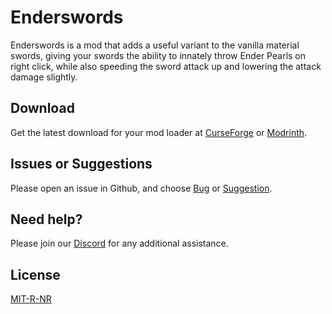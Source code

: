# Enderswords

Enderswords is a mod that adds a useful variant to the vanilla material swords, giving your swords the ability to innately throw Ender Pearls on right click, while also speeding the sword attack up and lowering the attack damage slightly. 

## Download

Get the latest download for your mod loader at [CurseForge](https://www.curseforge.com/minecraft/mc-mods/enderswords-fabric-forge) or [Modrinth](https://modrinth.com/mod/enderswords).

## Issues or Suggestions

Please open an issue in Github, and choose [Bug](https://github.com/purejosh/enderswords/issues) or [Suggestion](https://github.com/purejosh/enderswords/issues).

## Need help? 

Please join our [Discord](https://discord.com/invite/X6AsDnqex6) for any additional assistance.

## License
[MIT-R-NR](https://github.com/purejosh/enderswords/blob/master/LICENSE.txt)
